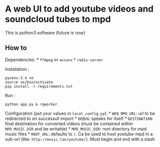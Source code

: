 # A web UI to add youtube videos and soundcloud tubes to mpd

This is *python3* software (future is now)


## How to

Dependencies:
    * `ffmpeg` or `avconv`
    * `redis-server`


Installation :

    pyvenv-3.4 ve
    source ve/bin/activate
    pip install -r requirements.txt

Run :

    python app.py & rqworker

Configuration (put your values in `local_config.py`):
    * `WEB_MPD_URL`: url to be redirected to on successull import
    * `DEBUG`: speaks for itself
    * `DESTINATION`: final destination for converted videos (must be contained within `MPD_MUSIC_DIR` and be writable)
    * `MPD_MUSIC_DIR`: root directory for mpd music files
    * `ROOT_URL`: defaults to `/`. Ca be used to host youtube-mpd in a sub-url (like: `http://music.lan/youtube/`). Must begin and end with a slash
